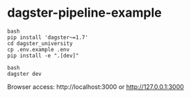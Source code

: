 # dagster-pipeline-example

```
bash
pip install 'dagster~=1.7'
cd dagster_university
cp .env.example .env
pip install -e ".[dev]"
```

```
bash
dagster dev
```

Browser access: http://localhost:3000 or http://127.0.0.1:3000


